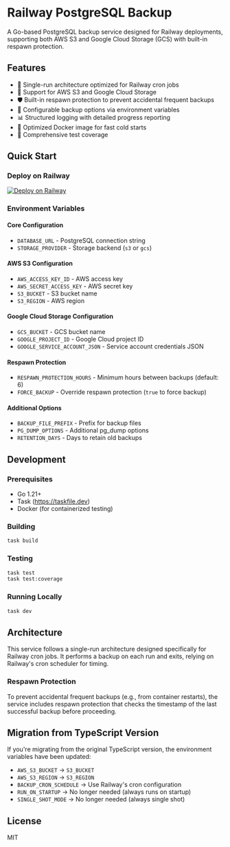 # Railway PostgreSQL Backup

A Go-based PostgreSQL backup service designed for Railway deployments, supporting both AWS S3 and Google Cloud Storage (GCS) with built-in respawn protection.

## Features

- 🚀 Single-run architecture optimized for Railway cron jobs
- 💾 Support for AWS S3 and Google Cloud Storage
- 🛡️ Built-in respawn protection to prevent accidental frequent backups
- 🔧 Configurable backup options via environment variables
- 📊 Structured logging with detailed progress reporting
- 🐳 Optimized Docker image for fast cold starts
- 🧪 Comprehensive test coverage

## Quick Start

### Deploy on Railway

[![Deploy on Railway](https://railway.app/button.svg)](https://railway.app/template/railway-postgres-backup)

### Environment Variables

#### Core Configuration
- `DATABASE_URL` - PostgreSQL connection string
- `STORAGE_PROVIDER` - Storage backend (`s3` or `gcs`)

#### AWS S3 Configuration
- `AWS_ACCESS_KEY_ID` - AWS access key
- `AWS_SECRET_ACCESS_KEY` - AWS secret key
- `S3_BUCKET` - S3 bucket name
- `S3_REGION` - AWS region

#### Google Cloud Storage Configuration
- `GCS_BUCKET` - GCS bucket name
- `GOOGLE_PROJECT_ID` - Google Cloud project ID
- `GOOGLE_SERVICE_ACCOUNT_JSON` - Service account credentials JSON

#### Respawn Protection
- `RESPAWN_PROTECTION_HOURS` - Minimum hours between backups (default: 6)
- `FORCE_BACKUP` - Override respawn protection (`true` to force backup)

#### Additional Options
- `BACKUP_FILE_PREFIX` - Prefix for backup files
- `PG_DUMP_OPTIONS` - Additional pg_dump options
- `RETENTION_DAYS` - Days to retain old backups

## Development

### Prerequisites
- Go 1.21+
- Task (https://taskfile.dev)
- Docker (for containerized testing)

### Building
```bash
task build
```

### Testing
```bash
task test
task test:coverage
```

### Running Locally
```bash
task dev
```

## Architecture

This service follows a single-run architecture designed specifically for Railway cron jobs. It performs a backup on each run and exits, relying on Railway's cron scheduler for timing.

### Respawn Protection

To prevent accidental frequent backups (e.g., from container restarts), the service includes respawn protection that checks the timestamp of the last successful backup before proceeding.

## Migration from TypeScript Version

If you're migrating from the original TypeScript version, the environment variables have been updated:

- `AWS_S3_BUCKET` → `S3_BUCKET`
- `AWS_S3_REGION` → `S3_REGION`
- `BACKUP_CRON_SCHEDULE` → Use Railway's cron configuration
- `RUN_ON_STARTUP` → No longer needed (always runs on startup)
- `SINGLE_SHOT_MODE` → No longer needed (always single shot)

## License

MIT
